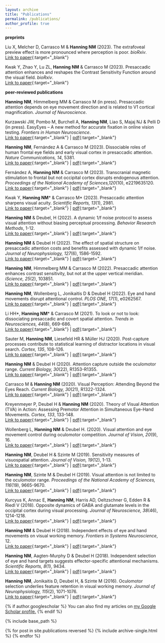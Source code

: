 ```yaml
---
layout: archive
title: "Publications"
permalink: /publications/
author_profile: true
---
```


**preprints**

Liu X, Melcher D, Carrasco M & **Hanning NM** (2023). The extrafoveal preview effect is more pronounced where perception is poor. *bioRxiv*.<br/>[Link to paper](https://www.biorxiv.org/content/10.1101/2023.05.18.541028v2){:target="_blank"}

Kwak Y, Zhao Y, Lu ZL, **Hanning NM** & Carrasco M (2023). Presaccadic attention enhances and reshapes the Contrast Sensitivity Function around the visual field. *bioRxiv*.<br/>[Link to paper](https://www.biorxiv.org/content/10.1101/2023.11.16.567379.abstract){:target="_blank"}


**peer-reviewed publications**

**Hanning NM**, Himmelberg MM & Carrasco M (in press). Presaccadic attention depends on eye movement direction and is related to V1 cortical magnification. *Journal of Neuroscience*.

Kurzawski JW, Pombo M, Burchell A, **Hanning NM**, Liao S, Majaj NJ & Pelli D (in press). EasyEyes – A new method for accurate fixation in online vision testing. *Frontiers in Human Neuroscience*.<br/>[Link to paper](https://www.frontiersin.org/articles/10.3389/fnhum.2023.1255465/full){:target="_blank"} \| [pdf](2023_FrontHumNeurosci_Kurzawski[...]&Pelli.pdf){:target="_blank"}

**Hanning NM**, Fernández A & Carrasco M (2023). Dissociable roles of human frontal eye fields and early visual cortex in presaccadic attention. *Nature Communications, 14*, 5381.<br/>[Link to paper](https://www.nature.com/articles/s41467-023-40678-z){:target="_blank"} \| [pdf](2023_NatComm_HanningFernandezCarrasco.pdf){:target="_blank"}

Fernández A, **Hanning NM** & Carrasco M (2023). Transcranial magnetic stimulation to frontal but not occipital cortex disrupts endogenous attention. *Proceedings of the National Academy of Sciences,120*(10), e2219635120.<br/>[Link to paper](https://www.pnas.org/doi/full/10.1073/pnas.2219635120){:target="_blank"} \| [pdf](2023_PNAS_FernandezHanningCarrasco.pdf){:target="_blank"}

Kwak Y, **Hanning NM*** & Carrasco M* (2023). Presaccadic attention sharpens visual acuity. *Scientific Reports, 13*(1), 2981.<br/>[Link to paper](https://www.nature.com/articles/s41598-023-29990-2){:target="_blank"} \| [pdf](2023_SciRep_KwakHanningCarrasco.pdf){:target="_blank"}

**Hanning NM** & Deubel, H (2022). A dynamic 1/f noise protocol to assess visual attention without biasing perceptual processing. *Behavior Research Methods*, 1-12.<br/>[Link to paper](https://link.springer.com/article/10.3758/s13428-022-01916-2){:target="_blank"} \| [pdf](2022_BRM_HanningDeubel.pdf){:target="_blank"}

**Hanning NM** & Deubel H (2022). The effect of spatial structure on presaccadic attention costs and benefits assessed with dynamic 1/f noise. *Journal of Neurophysiology, 127*(6), 1586-1592.<br/>[Link to paper](https://journals.physiology.org/doi/full/10.1152/jn.00084.2022){:target="_blank"} \| [pdf](https://journals.physiology.org/doi/full/10.1152/jn.00084.2022){:target="_blank"}

**Hanning NM**, Himmelberg MM & Carrasco M (2022). Presaccadic attention enhances contrast sensitivity, but not at the upper vertical meridian. *iScience, 25*(2), 103851.<br/>[Link to paper](https://www.sciencedirect.com/science/article/pii/S2589004222001213){:target="_blank"} \| [pdf](2022_iScience_HanningHimmelberg&Carrasco.pdf){:target="_blank"}

**Hanning NM**, Wollenberg L, Jonikaitis D & Deubel H (2022). Eye and hand movements disrupt attentional control. *PLOS ONE, 17*(1), e0262567.<br/>[Link to paper](https://journals.plos.org/plosone/article?id=10.1371/journal.pone.0262567){:target="_blank"} \| [pdf](2022_PLOSone_HanningWollenbergJonikaitis&Deubel.pdf){:target="_blank"}

Li HH*, **Hanning NM*** & Carrasco M (2021). To look or not to look: dissociating presaccadic and covert spatial attention. *Trends in Neurosciences, 44*(8), 669-686.<br/>[Link to paper](https://www.sciencedirect.com/science/article/pii/S0166223621000965?casa_token=pr32SZnhAnwAAAAA:dP_8u-tQ5Q0NeTi0cToBNr6G7kgeZgiy3QvGfBIn83lCU2fAPnK-mPfQXVC0g7ul251BqZ9HWA){:target="_blank"} \| [pdf](2021_TINS_LiHanning&Carrasco.pdf){:target="_blank"}

Sauter M, **Hanning NM**, Liesefeld HR & Müller HJ (2020). Post-capture processes contribute to statistical learning of distractor locations in visual search. *Cortex, 135*, 108-126.<br/>[Link to paper](https://www.sciencedirect.com/science/article/pii/S0010945220304330?casa_token=FmE2QDFmVyUAAAAA:B-RQ3spyX9J9Bvzc2O47IPB0gXE9UNSES-D0F-Rnes6bvndf63Cu80EpBzc_YuiyUTfgme4AaQ){:target="_blank"} \| [pdf](2021_Cortex_SauterHanningLiesefeld&Müller.pdf){:target="_blank"}

**Hanning NM** & Deubel H (2020). Attention capture outside the oculomotor range. *Current Biology, 30*(22), R1353-R1355.<br/>[Link to paper](https://www.sciencedirect.com/science/article/pii/S096098222031424X){:target="_blank"} \| [pdf](2020_CB_Hanning&Deubel.pdf){:target="_blank"}

Carrasco M & **Hanning NM** (2020). Visual Perception: Attending Beyond the Eyes Reach. *Current Biology, 30*(21), R1322-1324.<br/>[Link to paper](https://www.sciencedirect.com/science/article/pii/S0960982220312859){:target="_blank"} \| [pdf](2020_CB_Hanning&Carrasco.pdf){:target="_blank"} 

Kreyenmeyer P, Deubel H & **Hanning NM** (2020). Theory of Visual Attention (TVA) in Action: Assessing Premotor Attention in Simultaneous Eye-Hand Movements. *Cortex, 133*, 133-148.<br/>[Link to paper](https://www.sciencedirect.com/science/article/pii/S0010945220303646?casa_token=x0lbajaBSeIAAAAA:_18prnz0IzUeXkD6ah0dubwHlYXYFFtrlSiGmPnuM5P6nN3BsYfUUFsFosA0lj03uCOcx1lh3g){:target="_blank"} \| [pdf](2020_Cortex_KreyenmeierDeubel&Hanning.pdf){:target="_blank"}

Wollenberg L, **Hanning NM** & Deubel H. (2020). Visual attention and eye movement control during oculomotor competition. *Journal of Vision, 20*(9), 16.<br/>[Link to paper](https://jov.arvojournals.org/article.aspx?articleid=2770838){:target="_blank"} \| [pdf](2020_JoV_WollenbergHanning&Deubel.pdf){:target="_blank"}

**Hanning NM**, Deubel H & Szinte M (2019). Sensitivity measures of visuospatial attention. *Journal of Vision, 19*(12), 1-13.<br/>[Link to paper](https://jov.arvojournals.org/article.aspx?articleid=2753403){:target="_blank"} \| [pdf](2019_JoV_HanningDeubel&Szinte.pdf){:target="_blank"}

**Hanning NM**, Szinte M & Deubel H (2019). Visual attention is not limited to the oculomotor range. *Proceedings of the National Academy of Sciences, 116*(19), 9665-9670.<br/>[Link to paper](https://www.pnas.org/doi/10.1073/pnas.1813465116){:target="_blank"} \| [pdf](2019_PNAS_HanningSzinte&Deubel.pdf){:target="_blank"}

Kurcyus K, Annac E, **Hanning NM**, Harris AD, Oeltzschner G, Edden R & Riedl V (2018). Opposite dynamics of GABA and glutamate levels in the occipital cortex during visual processing. *Journal of Neuroscience, 38*(46), 1214-1218.<br/>[Link to paper](https://www.jneurosci.org/content/38/46/9967){:target="_blank"} \| [pdf](2018_JNeurosci_KurcyusAnnacHanning[...]&Riedl.pdf){:target="_blank"}

**Hanning NM** & Deubel H (2018). Independent effects of eye and hand movements on visual working memory. *Frontiers in Systems Neuroscience*, 12.<br/>[Link to paper](https://www.frontiersin.org/articles/10.3389/fnsys.2018.00037/full){:target="_blank"} \| [pdf](http://ninahanning.github.io/files/2018_FrontSysNeurosci_Hanning&Deubel.pdf){:target="_blank"}

**Hanning NM**, Aagten-Murphy D & Deubel H (2018). Independent selection of eye and hand targets suggests effector-specific attentional mechanisms. *Scientific Reports, 8*(1), 9434.<br/>[Link to paper](https://www.nature.com/articles/s41598-018-27723-4){:target="_blank"} \| [pdf](http://ninahanning.github.io/files/2018_SciRep_HanningAagten-Murphy&Deubel.pdf){:target="_blank"}

**Hanning NM**, Jonikaitis D, Deubel H, & Szinte M (2016). Oculomotor selection underlies feature retention in visual working memory. *Journal of Neurophysiology, 115*(2), 1071-1076.<br/>[Link to paper](https://journals.physiology.org/doi/full/10.1152/jn.00927.2015){:target="_blank"} \| [pdf](http://ninahanning.github.io/files/2016_JNP_HanningJonikaitisDeubel&Szinte.pdf){:target="_blank"}


{% if author.googlescholar %}
  You can also find my articles on <u><a href="{{author.googlescholar}}">my Google Scholar profile</a>.</u>
{% endif %}

{% include base_path %}

{% for post in site.publications reversed %}
  {% include archive-single.html %}
{% endfor %}
